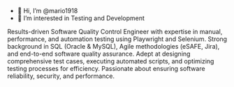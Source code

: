 - 👋 Hi, I’m @mario1918
- 👀 I’m interested in Testing and Development
<!-- - 🌱 I’m currently learning Software Testing -->
<!-- - 💞️ I’m looking to collaborate on ... -->
<!--- 📫 How to reach me ... --->

<!---
mario1918/mario1918 is a ✨ special ✨ repository because its `README.md` (this file) appears on your GitHub profile.
You can click the Preview link to take a look at your changes.
--->

Results-driven Software Quality Control Engineer with expertise in manual, performance, and automation testing using Playwright and Selenium. Strong background in SQL (Oracle & MySQL), Agile methodologies (eSAFE, Jira), and end-to-end software quality assurance. Adept at designing comprehensive test cases, executing automated scripts, and optimizing testing processes for efficiency. Passionate about ensuring software reliability, security, and performance.

